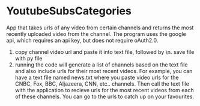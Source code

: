 # YoutubeSubsCategories
App that takes urls of any video from certain channels and returns the most recently uploaded video from the channel. The
program uses the google api, which requires an api key, but does not require oAuth2.0.
1. copy channel video url and paste it into text file, followed by \n. save file with py file
2. running the code will generate a list of channels based on the text file and also include urls for their most recent videos.
For example, you can have a text file named news.txt where you paste video urls for the CNBC, Fox, BBC, Aljazeera, CNN, etc.. 
channels. Then call the text file with the application to recieve urls for the most recent videos from each of these channels.
You can go to the urls to catch up on your favourites.
